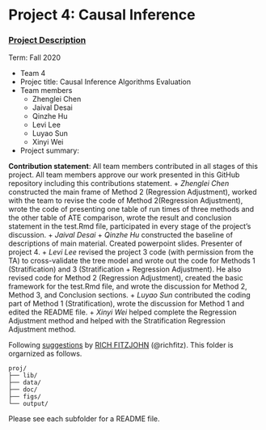 # Project 4: Causal Inference

### [Project Description](doc/project4_desc.md)

Term: Fall 2020

+ Team 4
+ Projec title: Causal Inference Algorithms Evaluation
+ Team members
	+ Zhenglei Chen
	+ Jaival Desai
	+ Qinzhe Hu
	+ Levi Lee
	+ Luyao Sun
	+ Xinyi Wei
+ Project summary: 

	
**Contribution statement**: All team members contributed in all stages of this project. All team members approve our work presented in this GitHub repository including this contributions statement. 
	+ *Zhenglei Chen* constructed the main frame of Method 2 (Regression Adjustment), worked with the team to revise the code of Method 2(Regression Adjustment), wrote the code of presenting one table of run times of three methods and the other table of ATE comparison, wrote the result and conclusion statement in the test.Rmd file, participated in every stage of the project’s discussion.
	+ *Jaival Desai*
	+ *Qinzhe Hu* constructed the baseline of descriptions of main material. Created powerpoint slides. Presenter of project 4.
	+ *Levi Lee* revised the project 3 code (with permission from the TA) to cross-validate the tree model and wrote out the code for Methods 1 (Stratification) and 3 (Stratification + Regression Adjustment). He also revised code for Method 2 (Regression Adjustment), created the basic framework for the test.Rmd file, and wrote the discussion for Method 2, Method 3, and Conclusion sections.
	+ *Luyao Sun* contributed the coding part of Method 1 (Stratification), wrote the discussion for Method 1 and edited the README file.
	+ *Xinyi Wei* helped complete the Regression Adjustment method and helped with the Stratification Regression Adjustment method.
	

Following [suggestions](http://nicercode.github.io/blog/2013-04-05-projects/) by [RICH FITZJOHN](http://nicercode.github.io/about/#Team) (@richfitz). This folder is orgarnized as follows.

```
proj/
├── lib/
├── data/
├── doc/
├── figs/
└── output/
```

Please see each subfolder for a README file.
